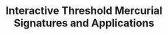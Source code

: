 ---
layout: post
year: 2024
title: "Interactive Threshold Mercurial Signatures and Applications"
authors: Masayuki Abe, Masaya Nanri, Octavio Perez Kempner, Mehdi Tibouchi
venue: "30th Annual International Conference on the Theory and Application of Cryptology and Information Security - ASIACRYPT 2024 (accepted)"
pdf: https://eprint.iacr.org/2024/625.pdf
web: https://eprint.iacr.org/2024/625
bib: 
github: 
talk: 
pub: 
---